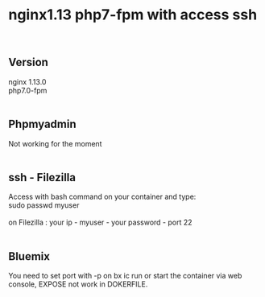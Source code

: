 <h1> nginx1.13 php7-fpm with access ssh</h1>
<br>
<h2>Version</h2>
nginx 1.13.0<br>
php7.0-fpm<br>
<br>
<h2>Phpmyadmin</h2>
Not working for the moment<br>
<br>
<h2>ssh - Filezilla</h2>
Access with bash command on your container and type:<br>
sudo passwd myuser<br>
<br>
on Filezilla : your ip - myuser - your password - port 22<br><br>

<h2> Bluemix</h2>
You need to set port with -p on bx ic run or start the container via web console, EXPOSE not work in DOKERFILE.
